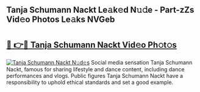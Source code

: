## Tanja Schumann Nackt Le𝚊k𝚎d N𝚞𝚍e - Part-zZs Vid𝚎o Photos Le𝚊ks NVGeb

# <h2><a href="http://fb8rvk.evod.top/?m=Tanja+Schumann+Nackt">🔗 👉🔴 Tanja Schumann Nackt Vid𝚎o Ph𝚘t𝚘s</a></h2>

[![Tanja Schumann Nackt N𝚞d𝚎s](https://i.imgur.com/8V9OHl7.gif)](http://fb8rvk.evod.top/?m=Tanja+Schumann+Nackt)
Social media sensation Tanja Schumann Nackt, famous for sharing lifestyle and dance content, including dance performances and vlogs. Public figures Tanja Schumann Nackt have a responsibility to uphold ethical standards and set a good example. 

